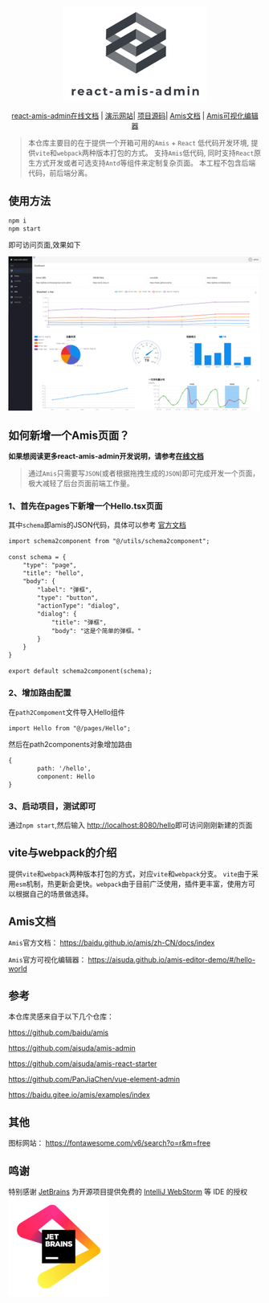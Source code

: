 

<div align="center">
  <p>
    <img width="284" src="https://github.com/iceqing/react-amis-admin/raw/vite/docs/logo_react-amid-admin.png">
  </p>

[react-amis-admin在线文档](https://docs.amis.iceq.cc) |
[演示网站](https://amis.iceq.cc)|
[项目源码](https://github.com/iceqing/react-amis-admin)|
[Amis文档](https://baidu.github.io/amis/) |
[Amis可视化编辑器](https://aisuda.github.io/amis-editor-demo/) 
</div>


> 本仓库主要目的在于提供一个开箱可用的`Amis` + `React` 低代码开发环境, 提供`vite`和`webpack`两种版本打包的方式。
> 支持`Amis`低代码, 同时支持`React`原生方式开发或者可选支持`Antd`等组件来定制复杂页面。
> 本工程不包含后端代码，前后端分离。

## 使用方法
```
npm i
npm start
```
即可访问页面,效果如下

![image-20221127173957371](docs/example.png)



## 如何新增一个Amis页面？

**如果想阅读更多react-amis-admin开发说明，请参考[在线文档](https://docs.amis.iceq.cc)**



>通过`Amis`只需要写`JSON`(或者根据拖拽生成的`JSON`)即可完成开发一个页面，极大减轻了后台页面前端工作量。

### 1、首先在pages下新增一个Hello.tsx页面

其中`schema`即amis的JSON代码，具体可以参考 [官方文档](https://baidu.github.io/amis/zh-CN/components/page)

```tsx
import schema2component from "@/utils/schema2component";

const schema = {
    "type": "page",
    "title": "hello",
    "body": {
        "label": "弹框",
        "type": "button",
        "actionType": "dialog",
        "dialog": {
            "title": "弹框",
            "body": "这是个简单的弹框。"
        }
    }
}

export default schema2component(schema);
```

### 2、增加路由配置
在`path2Compoment`文件导入Hello组件
```tsx
import Hello from "@/pages/Hello";
```

然后在path2components对象增加路由
```
{
        path: '/hello',
        component: Hello
}
```

### 3、启动项目，测试即可
通过`npm start`,然后输入
[http://localhost:8080/hello](http://localhost:8080/hello)即可访问刚刚新建的页面


## vite与webpack的介绍

提供`vite`和`webpack`两种版本打包的方式，对应`vite`和`webpack`分支。
`vite`由于采用`esm`机制，热更新会更快。`webpack`由于目前广泛使用，插件更丰富，使用方可以根据自己的场景做选择。


## Amis文档

`Amis`官方文档： https://baidu.github.io/amis/zh-CN/docs/index

`Amis`官方可视化编辑器： https://aisuda.github.io/amis-editor-demo/#/hello-world

## 参考

本仓库灵感来自于以下几个仓库：

https://github.com/baidu/amis

https://github.com/aisuda/amis-admin

https://github.com/aisuda/amis-react-starter

https://github.com/PanJiaChen/vue-element-admin

https://baidu.gitee.io/amis/examples/index

## 其他

图标网站：
https://fontawesome.com/v6/search?o=r&m=free

## 鸣谢
特别感谢 [JetBrains](https://www.jetbrains.com/?from=react-amis-admin) 为开源项目提供免费的 [IntelliJ WebStorm](https://www.jetbrains.com/idea/?from=mirai) 等 IDE 的授权  
[<img src="docs/jetbrains-logo.png" width="200"/>](https://www.jetbrains.com/?from=react-amis-admin)